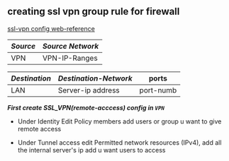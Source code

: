 ## creating ssl vpn group rule for firewall

[ssl-vpn config web-reference](https://doc.sophos.com/nsg/sophos-firewall/18.5/help/en-us/webhelp/onlinehelp/AdministratorHelp/VPN/RemoteAccessVPN/VPNRemoteAccessSSLVPNSophosConnectClient/index.html#overview)

|_Source_|_Source Network_|
|---|---|
|VPN|VPN-IP-Ranges|


|_Destination_|_Destination-Network_|ports|
|---|---|---|
|LAN|Server-ip address|port-numb|


**_First create SSL_VPN(remote-acccess) config in `VPN`_**

* Under Identity Edit Policy members add users or group u want to give remote access

* Under Tunnel access edit Permitted network resources (IPv4), add all the internal server's ip add u want users to access
